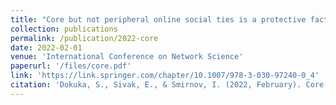 ```yaml
---
title: "Core but not peripheral online social ties is a protective factor against depression: evidence from a nationally representative sample of young adults"
collection: publications
permalink: /publication/2022-core
date: 2022-02-01
venue: 'International Conference on Network Science'
paperurl: '/files/core.pdf'
link: 'https://link.springer.com/chapter/10.1007/978-3-030-97240-0_4'
citation: 'Dokuka, S., Sivak, E., & Smirnov, I. (2022, February). Core but not peripheral online social ties is a protective factor against depression: evidence from a nationally representative sample of young adults.&quot; <i>International Conference on Network Science</i> (pp. 41-53). Springer, Cham.'
---
```


